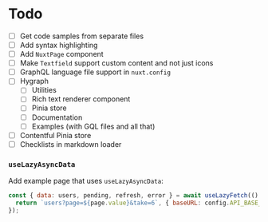 # Todo

- [ ] Get code samples from separate files
- [ ] Add syntax highlighting
- [ ] Add `NuxtPage` component
- [ ] Make `Textfield` support custom content and not just icons
- [ ] GraphQL language file support in `nuxt.config`
- [ ] Hygraph
  - [ ] Utilities
  - [ ] Rich text renderer component
  - [ ] Pinia store
  - [ ] Documentation
  - [ ] Examples (with GQL files and all that)
- [ ] Contentful Pinia store
- [ ] Checklists in markdown loader

### `useLazyAsyncData`

Add example page that uses `useLazyAsyncData`:

```js
const { data: users, pending, refresh, error } = await useLazyFetch(() => {
  return `users?page=${page.value}&take=6`, { baseURL: config.API_BASE_URL }
});
```
